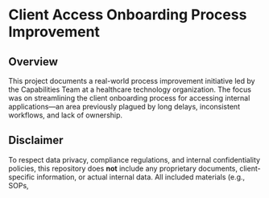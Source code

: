 # Client Access Onboarding Process Improvement

## Overview
This project documents a real-world process improvement initiative led by the Capabilities Team at a healthcare technology organization. The focus was on streamlining the client onboarding process for accessing internal applications—an area previously plagued by long delays, inconsistent workflows, and lack of ownership.

## Disclaimer
To respect data privacy, compliance regulations, and internal confidentiality policies, this repository does **not** include any proprietary documents, client-specific information, or actual internal data. All included materials (e.g., SOPs,
